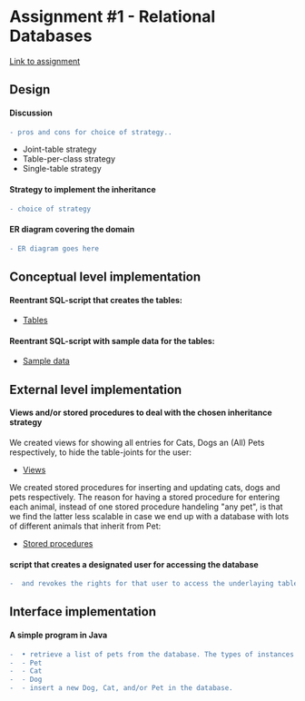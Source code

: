 # Assignment #1 - Relational Databases
[Link to assignment](01-relational-db.pdf)  

## Design  

#### Discussion
```diff
- pros and cons for choice of strategy..
``` 
- Joint-table strategy
- Table-per-class strategy
- Single-table strategy

#### Strategy to implement the inheritance
```diff
- choice of strategy
``` 

#### ER diagram covering the domain
```diff
- ER diagram goes here
``` 

## Conceptual level implementation

#### Reentrant SQL-script that creates the tables:
- [Tables](https://github.com/BacholarSoftwareDevelopment/DBD/blob/main/Assignment1/Scripts/tables.sql)

####  Reentrant SQL-script with sample data for the tables:
- [Sample data](https://github.com/BacholarSoftwareDevelopment/DBD/blob/main/Assignment1/Scripts/sample_data.sql)

## External level implementation

#### Views and/or stored procedures to deal with the chosen inheritance strategy
We created views for showing all entries for Cats, Dogs an (All) Pets respectively, to hide the table-joints for the user:
- [Views](https://github.com/BacholarSoftwareDevelopment/DBD/blob/main/Assignment1/Scripts/views.sql)

We created stored procedures for inserting and updating cats, dogs and pets respectively. The reason for having a stored procedure for entering each animal, instead of one stored procedure handeling "any pet", is that we find the latter less scalable in case we end up with a database with lots of different animals that inherit from Pet:

- [Stored procedures](https://github.com/BacholarSoftwareDevelopment/DBD/blob/main/Assignment1/Scripts/stored_procedures.sql)


####  script that creates a designated user for accessing the database
```diff
-  and revokes the rights for that user to access the underlaying tables, implementing the inheritance strategy.
``` 


## Interface implementation

####  A simple program in Java 
```diff
-  • retrieve a list of pets from the database. The types of instances of Pets in the list should reflect the actual type:
-  - Pet
-  - Cat
-  - Dog
-  - insert a new Dog, Cat, and/or Pet in the database.


``` 
